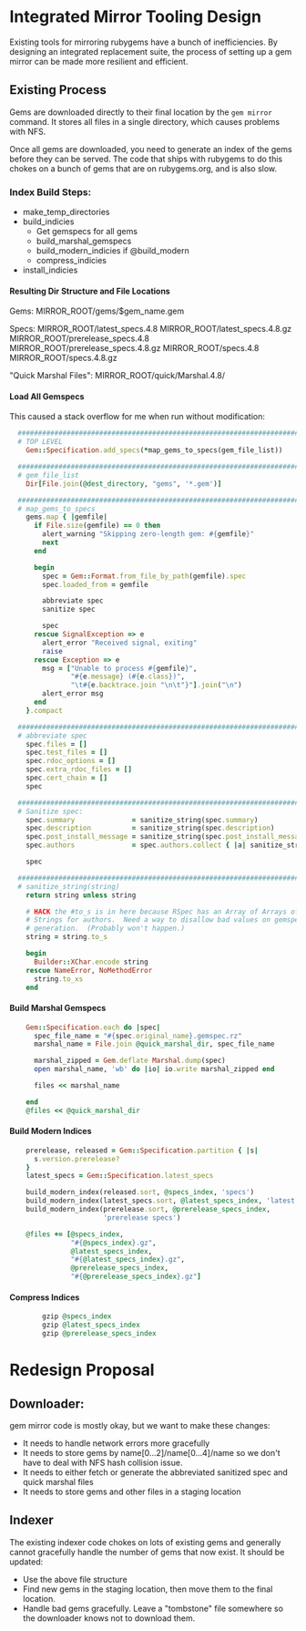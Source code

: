 # Integrated Mirror Tooling Design

Existing tools for mirroring rubygems have a bunch of inefficiencies.
By designing an integrated replacement suite, the process of setting up
a gem mirror can be made more resilient and efficient.

## Existing Process
Gems are downloaded directly to their final location by the `gem mirror`
command. It stores all files in a single directory, which causes
problems with NFS.

Once all gems are downloaded, you need to generate an index of the gems
before they can be served. The code that ships with rubygems to do this
chokes on a bunch of gems that are on rubygems.org, and is also slow.

### Index Build Steps:

* make_temp_directories
* build_indicies
  * Get gemspecs for all gems
  * build_marshal_gemspecs
  * build_modern_indicies if @build_modern
  * compress_indicies
* install_indicies

#### Resulting Dir Structure and File Locations

Gems:
MIRROR_ROOT/gems/$gem_name.gem

Specs:
MIRROR_ROOT/latest_specs.4.8
MIRROR_ROOT/latest_specs.4.8.gz
MIRROR_ROOT/prerelease_specs.4.8
MIRROR_ROOT/prerelease_specs.4.8.gz
MIRROR_ROOT/specs.4.8
MIRROR_ROOT/specs.4.8.gz

"Quick Marshal Files":
MIRROR_ROOT/quick/Marshal.4.8/


#### Load All Gemspecs

This caused a stack overflow for me when run without modification:

```ruby
  ######################################################################
  # TOP LEVEL
    Gem::Specification.add_specs(*map_gems_to_specs(gem_file_list))

  ######################################################################
  # gem_file_list
    Dir[File.join(@dest_directory, "gems", '*.gem')]

  ######################################################################
  # map_gems_to_specs
    gems.map { |gemfile|
      if File.size(gemfile) == 0 then
        alert_warning "Skipping zero-length gem: #{gemfile}"
        next
      end

      begin
        spec = Gem::Format.from_file_by_path(gemfile).spec
        spec.loaded_from = gemfile

        abbreviate spec
        sanitize spec

        spec
      rescue SignalException => e
        alert_error "Received signal, exiting"
        raise
      rescue Exception => e
        msg = ["Unable to process #{gemfile}",
               "#{e.message} (#{e.class})",
               "\t#{e.backtrace.join "\n\t"}"].join("\n")
        alert_error msg
      end
    }.compact

  ######################################################################
  # abbreviate spec
    spec.files = []
    spec.test_files = []
    spec.rdoc_options = []
    spec.extra_rdoc_files = []
    spec.cert_chain = []
    spec

  ######################################################################
  # Sanitize spec:
    spec.summary              = sanitize_string(spec.summary)
    spec.description          = sanitize_string(spec.description)
    spec.post_install_message = sanitize_string(spec.post_install_message)
    spec.authors              = spec.authors.collect { |a| sanitize_string(a) }

    spec

  ######################################################################
  # sanitize_string(string)
    return string unless string

    # HACK the #to_s is in here because RSpec has an Array of Arrays of
    # Strings for authors.  Need a way to disallow bad values on gemspec
    # generation.  (Probably won't happen.)
    string = string.to_s

    begin
      Builder::XChar.encode string
    rescue NameError, NoMethodError
      string.to_xs
    end

```


#### Build Marshal Gemspecs

```ruby
    Gem::Specification.each do |spec|
      spec_file_name = "#{spec.original_name}.gemspec.rz"
      marshal_name = File.join @quick_marshal_dir, spec_file_name

      marshal_zipped = Gem.deflate Marshal.dump(spec)
      open marshal_name, 'wb' do |io| io.write marshal_zipped end

      files << marshal_name

    end
    @files << @quick_marshal_dir
```

#### Build Modern Indices

```ruby
    prerelease, released = Gem::Specification.partition { |s|
      s.version.prerelease?
    }
    latest_specs = Gem::Specification.latest_specs

    build_modern_index(released.sort, @specs_index, 'specs')
    build_modern_index(latest_specs.sort, @latest_specs_index, 'latest specs')
    build_modern_index(prerelease.sort, @prerelease_specs_index,
                       'prerelease specs')

    @files += [@specs_index,
               "#{@specs_index}.gz",
               @latest_specs_index,
               "#{@latest_specs_index}.gz",
               @prerelease_specs_index,
               "#{@prerelease_specs_index}.gz"]
```

#### Compress Indices

```ruby
        gzip @specs_index
        gzip @latest_specs_index
        gzip @prerelease_specs_index
```


# Redesign Proposal

## Downloader:

gem mirror code is mostly okay, but we want to make these changes:

* It needs to handle network errors more gracefully
* It needs to store gems by name[0...2]/name[0...4]/name so we don't
have to deal with NFS hash collision issue.
* It needs to either fetch or generate the abbreviated sanitized spec
and quick marshal files
* It needs to store gems and other files in a staging location

## Indexer

The existing indexer code chokes on lots of existing gems and generally
cannot gracefully handle the number of gems that now exist. It should be
updated:

* Use the above file structure
* Find new gems in the staging location, then move them to the final
location.
* Handle bad gems gracefully. Leave a "tombstone" file somewhere so the
downloader knows not to download them.


